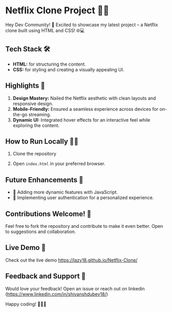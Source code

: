 # Netflix Clone Project 🍿🚀

Hey Dev Community! 👋 Excited to showcase my latest project – a Netflix clone built using HTML and CSS! 🌐💻

## Tech Stack 🛠️
- **HTML:** for structuring the content.
- **CSS:** for styling and creating a visually appealing UI.

## Highlights 🌟
1. **Design Mastery:** Nailed the Netflix aesthetic with clean layouts and responsive design.
2. **Mobile-Friendly:** Ensured a seamless experience across devices for on-the-go streaming.
3. **Dynamic UI:** Integrated hover effects for an interactive feel while exploring the content.

## How to Run Locally 🏃‍♂️
1. Clone the repository
   
2. Open `index.html` in your preferred browser.

## Future Enhancements 🚀
- 🌈 Adding more dynamic features with JavaScript.
- 🌟 Implementing user authentication for a personalized experience.

## Contributions Welcome! 🤝
Feel free to fork the repository and contribute to make it even better. Open to suggestions and collaboration.

## Live Demo 🚀
Check out the live demo https://lazy18.github.io/Netflix-Clone/



## Feedback and Support 🙌
Would love your feedback! Open an issue or reach out on linkedin (https://www.linkedin.com/in/shivanshdubey18/)

Happy coding! 👩‍💻🚀
